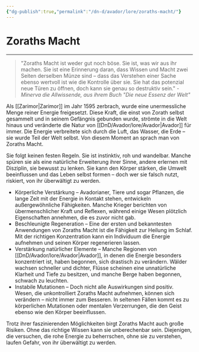 ```yaml
---
{"dg-publish":true,"permalink":"/dn-d/avador/lore/zoraths-macht/"}
---
```


# Zoraths Macht
---
>"Zoraths Macht ist weder gut noch böse. Sie ist, was wir aus ihr machen. Sie ist eine Erinnerung daran, dass Wissen und Macht zwei Seiten derselben Münze sind – dass das Verstehen einer Sache ebenso wertvoll ist wie die Kontrolle über sie. Sie hat das potenzial neue Türen zu öffnen, doch kann sie genau so destruktiv sein." - *Minerva die Allwissende, aus ihrem Buch "Die neue Essenz der Welt"*

Als [[Zarimor\|Zarimor]] im Jahr 1595 zerbrach, wurde eine unermessliche Menge reiner Energie freigesetzt. Diese Kraft, die einst von Zorath selbst gesammelt und in seinem Gefängnis gebunden wurde, strömte in die Welt hinaus und veränderte die Natur von [[DnD/Avador/lore/Avador\|Avador]] für immer. Die Energie verbreitete sich durch die Luft, das Wasser, die Erde – sie wurde Teil der Welt selbst. Von diesem Moment an sprach man von Zoraths Macht.

Sie folgt keinen festen Regeln. Sie ist instinktiv, roh und wandelbar. Manche spüren sie als eine natürliche Erweiterung ihrer Sinne, andere erlernen mit Disziplin, sie bewusst zu lenken. Sie kann den Körper stärken, die Umwelt beeinflussen und das Leben selbst formen – doch wer sie falsch nutzt, riskiert, von ihr überwältigt zu werden.

- Körperliche Verstärkung – Avadorianer, Tiere und sogar Pflanzen, die lange Zeit mit der Energie in Kontakt stehen, entwickeln außergewöhnliche Fähigkeiten. Manche Krieger berichten von übermenschlicher Kraft und Reflexen, während einige Wesen plötzlich Eigenschaften annehmen, die es zuvor nicht gab.
- Beschleunigte Regeneration – Eine der ersten und bekanntesten Anwendungen von Zoraths Macht ist die Fähigkeit zur Heilung im Schlaf. Mit der richtigen Konzentration kann ein Individuum die Energie aufnehmen und seinen Körper regenerieren lassen.
- Verstärkung natürlicher Elemente – Manche Regionen von [[DnD/Avador/lore/Avador\|Avador]], in denen die Energie besonders konzentriert ist, haben begonnen, sich drastisch zu verändern. Wälder wachsen schneller und dichter, Flüsse scheinen eine unnatürliche Klarheit und Tiefe zu besitzen, und manche Berge haben begonnen, schwach zu leuchten.
- Instabile Mutationen – Doch nicht alle Auswirkungen sind positiv. Wesen, die unkontrolliert Zoraths Macht aufnehmen, können sich verändern – nicht immer zum Besseren. In seltenen Fällen kommt es zu körperlichen Mutationen oder mentalen Verzerrungen, die den Geist ebenso wie den Körper beeinflussen.

Trotz ihrer faszinierenden Möglichkeiten birgt Zoraths Macht auch große Risiken. Ohne das richtige Wissen kann sie unberechenbar sein. Diejenigen, die versuchen, die rohe Energie zu beherrschen, ohne sie zu verstehen, laufen Gefahr, von ihr überwältigt zu werden.

